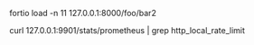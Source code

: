 

fortio load -n 11 127.0.0.1:8000/foo/bar2

curl 127.0.0.1:9901/stats/prometheus | grep http_local_rate_limit